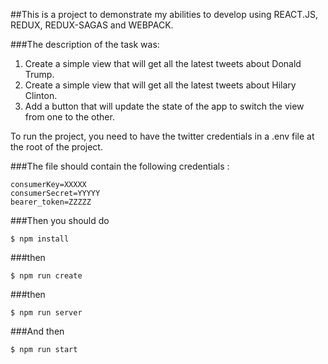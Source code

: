##This is a project to demonstrate my abilities to develop using REACT.JS, REDUX, REDUX-SAGAS and WEBPACK.  

###The description of the task was:

1) Create a simple view that will get all the latest tweets about Donald Trump.
2) Create a simple view that will get all the latest tweets about Hilary Clinton.
3) Add a button that will update the state of the app to switch the view from one to the other.

To run the project, you need to have the twitter credentials in a .env file at the root of the project.

###The file should contain the following credentials : 
```
consumerKey=XXXXX
consumerSecret=YYYYY
bearer_token=ZZZZZ
```
###Then you should do 
```
$ npm install
```
###then 
```
$ npm run create
```
###then 
```
$ npm run server
```
###And then 
```
$ npm run start
```
